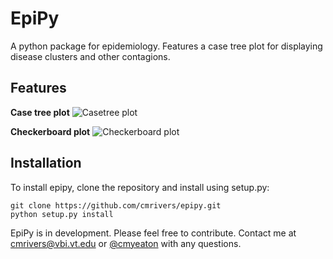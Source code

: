 EpiPy
========
A python package for epidemiology. Features a case tree plot for displaying disease clusters and other contagions.

Features
------------
**Case tree plot**
![Casetree plot](http://github.com/cmrivers/epipy/blob/master/figs/test_casetree.png?raw=true)

**Checkerboard plot**
![Checkerboard plot](https://github.com/cmrivers/epipy/blob/master/figs/test_checkerboard.png?raw=true)


Installation
------------
To install epipy, clone the repository and install using setup.py:

    git clone https://github.com/cmrivers/epipy.git
    python setup.py install

EpiPy is in development. Please feel free to contribute.
Contact me at cmrivers@vbi.vt.edu or [@cmyeaton](http://twitter.com/cmyeaton) with any questions.
